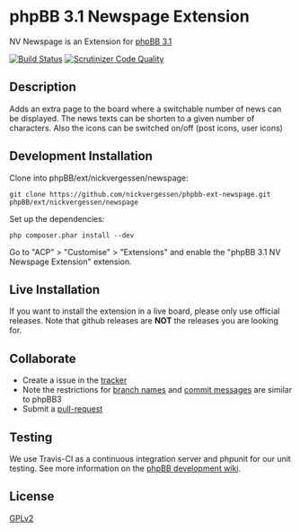# phpBB 3.1 Newspage Extension

NV Newspage is an Extension for [phpBB 3.1](https://www.phpbb.com/)

[![Build Status](https://secure.travis-ci.org/nickvergessen/phpbb-ext-newspage.png?branch=develop-ascraeus)](https://travis-ci.org/nickvergessen/phpbb-ext-newspage)
[![Scrutinizer Code Quality](https://scrutinizer-ci.com/g/nickvergessen/phpbb-ext-newspage/badges/quality-score.png?b=develop-ascraeus)](https://scrutinizer-ci.com/g/nickvergessen/phpbb-ext-newspage/?branch=develop-ascraeus)


## Description

Adds an extra page to the board where a switchable number of news can be displayed.
The news texts can be shorten to a given number of characters.
Also the icons can be switched on/off (post icons, user icons)


## Development Installation

Clone into phpBB/ext/nickvergessen/newspage:

    git clone https://github.com/nickvergessen/phpbb-ext-newspage.git phpBB/ext/nickvergessen/newspage

Set up the dependencies:

    php composer.phar install --dev

Go to "ACP" > "Customise" > "Extensions" and enable the "phpBB 3.1 NV Newspage Extension" extension.


## Live Installation

If you want to install the extension in a live board, please only use official releases.
Note that github releases are **NOT** the releases you are looking for.


## Collaborate

* Create a issue in the [tracker](https://github.com/nickvergessen/phpbb-ext-newspage/issues)
* Note the restrictions for [branch names](https://wiki.phpbb.com/Git#Branch_Names) and [commit messages](https://wiki.phpbb.com/Git#Commit_Messages) are similar to phpBB3
* Submit a [pull-request](https://github.com/nickvergessen/phpbb-ext-newspage/pulls)


## Testing

We use Travis-CI as a continuous integration server and phpunit for our unit testing. See more information on the [phpBB development wiki](https://wiki.phpbb.com/Unit_Tests).


## License

[GPLv2](license.txt)
